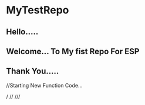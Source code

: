 # MyTestRepo
## Hello.....
## Welcome... To My fist Repo For ESP
## Thank You.....


//Starting New Function Code...

/
//
///
